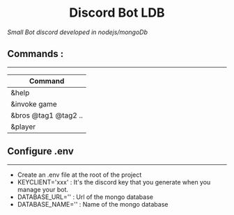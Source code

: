 <h1 style="text-align:center">Discord Bot LDB</h1>

*Small Bot discord developed in nodejs/mongoDb*

## Commands :
---

| Command               |
| -----------           |
| &help                 |
| &invoke game          |
| &bros @tag1 @tag2 ..  |
| &player               |


## Configure .env
---
- Create an .env file at the root of the project
- KEYCLIENT='xxx' :  It's the discord key that you generate when you manage your bot.
- DATABASE_URL='' : Url of the mongo database
- DATABASE_NAME='' : Name of the mongo database 